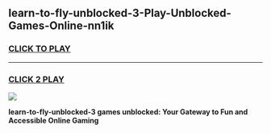 
## learn-to-fly-unblocked-3-Play-Unblocked-Games-Online-nn1ik
<h3>
<a href="https://premium76.site?title=learn-to-fly-unblocked-3&ref=25A">CLICK TO PLAY</a></h3>
<hr>

<h3>
<a href="https://premium76.site?title=learn-to-fly-unblocked-3&ref=25A">CLICK 2 PLAY</a>
  
</h3>

<a href="https://premium76.site?title=learn-to-fly-unblocked-3&ref=25A"><img src="https://clearcache.store/games.png"></a>


**learn-to-fly-unblocked-3 games unblocked: Your Gateway to Fun and Accessible Online Gaming**

